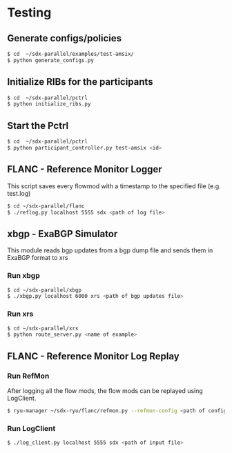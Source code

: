 # Testing

## Generate configs/policies

```bash
$ cd  ~/sdx-parallel/examples/test-amsix/
$ python generate_configs.py
```

## Initialize RIBs for the participants
```bash
$ cd  ~/sdx-parallel/pctrl
$ python initialize_ribs.py
```

## Start the Pctrl
```bash
$ cd  ~/sdx-parallel/pctrl
$ python participant_controller.py test-amsix <id>
```

## FLANC - Reference Monitor Logger

This script saves every flowmod with a timestamp to the specified file (e.g. test.log)

```bash
$ cd ~/sdx-parallel/flanc
$ ./reflog.py localhost 5555 sdx <path of log file>
```

## xbgp - ExaBGP Simulator

This module reads bgp updates from a bgp dump file and sends them in ExaBGP format to xrs

### Run xbgp

```bash
$ cd ~/sdx-parallel/xbgp
$ ./xbgp.py localhost 6000 xrs <path of bgp updates file>
```

### Run xrs

```bash
$ cd ~/sdx-parallel/xrs
$ python route_server.py <name of example>
```


## FLANC - Reference Monitor Log Replay

### Run RefMon

After logging all the flow mods, the flow mods can be replayed using LogClient.

```bash
$ ryu-manager ~/sdx-ryu/flanc/refmon.py --refmon-config <path of config file>
```

### Run LogClient

```bash
$ ./log_client.py localhost 5555 sdx <path of input file>
```

